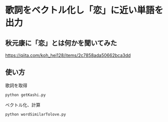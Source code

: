  # 歌詞をベクトル化し「恋」に近い単語を出力
## 秋元康に「恋」とは何かを聞いてみた
https://qiita.com/koh_hei128/items/2c7858ada50662bca3dd


## 使い方
歌詞を取得
```
python getKashi.py
```
ベクトル化、計算
```
python wordSimilarTolove.py
```
